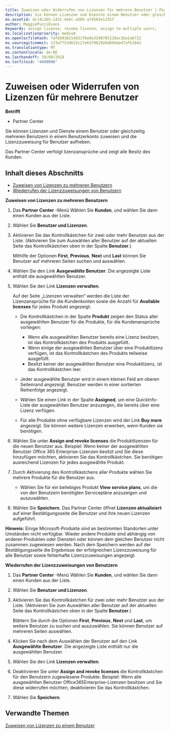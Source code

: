 ```yaml
---
title: Zuweisen oder Widerrufen von Lizenzen für mehrere Benutzer | Partner Center
description: Sie können Lizenzen und Dienste einem Benutzer oder gleichzeitig mehreren Benutzern in einem Benutzerkonto zuweisen und die Lizenzzuweisung für Benutzer aufheben.
ms.assetid: 4c14c2b5-1431-4e6c-a505-a74503e1235f
author: MaggiePucciEvans
Keywords: assign license, revoke license, assign to multiple users,
ms.localizationpriority: medium
ms.openlocfilehash: fafbb038214d31f6e0a3298705128ac3ba1ab722
ms.sourcegitcommit: 123a7f53d633c27eb5f982926d856de47afb1042
ms.translationtype: MT
ms.contentlocale: de-DE
ms.lasthandoff: 10/09/2018
ms.locfileid: "4490006"
---
```

# <a name="assign-or-revoke-licenses-to-multiple-users"></a>Zuweisen oder Widerrufen von Lizenzen für mehrere Benutzer

**Betrifft**

-  Partner Center

Sie können Lizenzen und Dienste einem Benutzer oder gleichzeitig mehreren Benutzern in einem Benutzerkonto zuweisen und die Lizenzzuweisung für Benutzer aufheben.

Das Partner Center verfolgt lizenzansprüche und zeigt alle Besitz des Kunden.

## <a name="in-this-section"></a>Inhalt dieses Abschnitts


-   [Zuweisen von Lizenzen zu mehreren Benutzern](#assign-licenses-to-groups)
-   [Wiederrufen der Lizenzzuweisungen von Benutzern](#revoking-licenses)

<a href="" id="assign-licenses-to-groups"></a>
**Zuweisen von Lizenzen zu mehreren Benutzern**

1.  Das **Partner Center** -Menü Wählen Sie **Kunden**, und wählen Sie dann einen Kunden aus der Liste.
2.  Wählen Sie **Benutzer und Lizenzen**.
3.  Aktivieren Sie das Kontrollkästchen für zwei oder mehr Benutzer aus der Liste. (Aktivieren Sie zum Auswählen aller Benutzer auf der aktuellen Seite das Kontrollkästchen oben in der Spalte **Benutzer**.)

    Mithilfe der Optionen **First**, **Previous**, **Next** und **Last** können Sie Benutzer auf mehreren Seiten suchen und auswählen.

4.  Wählen Sie den Link **Ausgewählte Benutzer**. Die angezeigte Liste enthält die ausgewählten Benutzer.
5.  Wählen Sie den Link **Lizenzen verwalten**.

    Auf der Seite „Lizenzen verwalten“ werden die Liste der Lizenzansprüche für die Kundenkonten sowie die Anzahl für **Available licenses** für jedes Produkt angezeigt.

    -   Die Kontrollkästchen in der Spalte **Produkt** zeigen den Status aller ausgewählten Benutzer für die Produkte, für die Kundenansprüche vorliegen:

        -   Wenn alle ausgewählten Benutzer bereits eine Lizenz besitzen, ist das Kontrollkästchen des Produkts ausgefüllt.
        -   Wenn einige der ausgewählten Benutzer über eine Produktlizenz verfügen, ist das Kontrollkästchen des Produkts teilweise ausgefüllt.
        -   Besitzt keiner der ausgewählten Benutzer eine Produktlizenz, ist das Kontrollkästchen leer.
    -   Jeder ausgewählte Benutzer wird in einem kleinen Feld am oberen Seitenrand angezeigt. Benutzer werden in einer sortierten Reihenfolge angezeigt.

    -   Wählen Sie einen Link in der Spalte **Assigned**, um eine QuickInfo-Liste der ausgewählten Benutzer anzuzeigen, die bereits über eine Lizenz verfügen.

    -   Für alle Produkte ohne verfügbare Lizenzen wird der Link **Buy more** angezeigt. Sie können weitere Lizenzen erwerben, wenn Kunden sie benötigen.

6.  Wählen Sie unter **Assign and revoke licenses** die Produktlizenzen für die neuen Benutzer aus. Beispiel: Wenn keiner der ausgewählten Benutzer Office 365 Enterprise-Lizenzen besitzt und Sie diese hinzufügen möchten, aktivieren Sie das Kontrollkästchen. Sie benötigen ausreichend Lizenzen für jedes ausgewählte Produkt.
7.  Durch Aktivierung des Kontrollkästchens aller Produkte wählen Sie mehrere Produkte für die Benutzer aus.
    -   Wählen Sie für ein beliebiges Produkt **View service plans**, um die von den Benutzern benötigten Servicepläne anzuzeigen und auszuwählen.

8.  Wählen Sie **Speichern**. Das Partner Center öffnet **Lizenzen aktualisiert** auf einer Bestätigungsseite die Benutzer und ihre neuen Lizenzen aufgeführt.

**Hinweis:** Einige Microsoft-Produkte sind an bestimmten Standorten unter Umständen nicht verfügbar. Wieder andere Produkte sind abhängig von anderen Produkten oder Diensten oder können dem gleichen Benutzer nicht zusammen zugewiesen werden. Nach dem Speichern werden auf der Bestätigungsseite die Ergebnisse der erfolgreichen Lizenzzuweisung für alle Benutzer sowie fehlerhafte Lizenzzuweisungen angezeigt.

 

<a href="" id="revoking-licenses"></a>
**Wiederrufen der Lizenzzuweisungen von Benutzern**

1.  Das **Partner Center** -Menü Wählen Sie **Kunden**, und wählen Sie dann einen Kunden aus der Liste.
2.  Wählen Sie **Benutzer und Lizenzen**.
3.  Aktivieren Sie das Kontrollkästchen für zwei oder mehr Benutzer aus der Liste. (Aktivieren Sie zum Auswählen aller Benutzer auf der aktuellen Seite das Kontrollkästchen oben in der Spalte **Benutzer**.)

    Blättern Sie durch die Optionen **First**, **Previous**, **Next** und **Last**, um weitere Benutzer zu suchen und auszuwählen. Sie können Benutzer auf mehreren Seiten auswählen.

4.  Klicken Sie nach dem Auswählen der Benutzer auf den Link **Ausgewählte Benutzer**. Die angezeigte Liste enthält nur die ausgewählten Benutzer.
5.  Wählen Sie den Link **Lizenzen verwalten**.
6.  Deaktivieren Sie unter **Assign and revoke licenses** die Kontrollkästchen für den Benutzern zugewiesene Produkte. Beispiel: Wenn alle ausgewählten Benutzer Office365Enterprise-Lizenzen besitzen und Sie diese widerrufen möchten, deaktivieren Sie das Kontrollkästchen.
7.  Wählen Sie **Speichern**.

## <a name="related-topics"></a>Verwandte Themen


[Zuweisen von Lizenzen zu einem Benutzer](assign-licenses-to-users.md)

 

 



